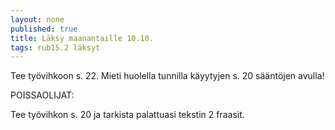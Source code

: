 ```yaml
---
layout: none
published: true
title: Läksy maanantaille 10.10.
tags: rub15.2 läksyt
---
```

Tee työvihkoon s. 22. Mieti huolella tunnilla käyytyjen s. 20 sääntöjen avulla!

POISSAOLIJAT:

Tee työvihkon s. 20 ja tarkista palattuasi tekstin 2 fraasit.